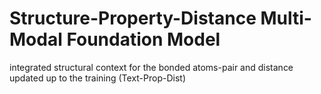 # Structure-Property-Distance Multi-Modal Foundation Model

integrated structural context for the bonded atoms-pair and distance
updated up to the training (Text-Prop-Dist)
